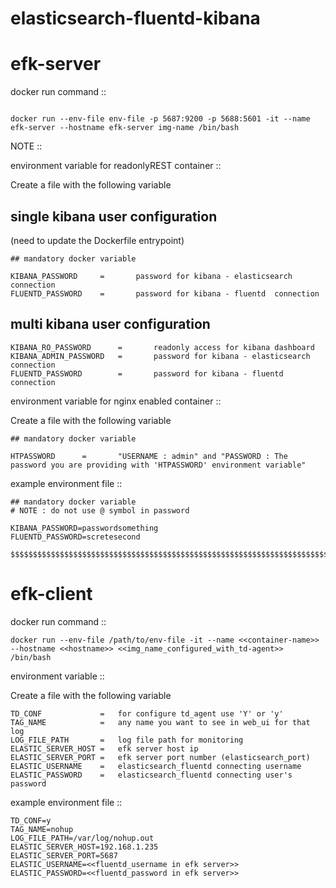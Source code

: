 # elasticsearch-fluentd-kibana

# efk-server


docker run command ::

```

docker run --env-file env-file -p 5687:9200 -p 5688:5601 -it --name efk-server --hostname efk-server img-name /bin/bash

```

NOTE ::


environment variable for readonlyREST container ::

Create a file with the following variable

## single kibana user configuration
(need to update the Dockerfile entrypoint)

```
## mandatory docker variable

KIBANA_PASSWORD		=		password for kibana - elasticsearch connection
FLUENTD_PASSWORD	=		password for kibana - fluentd  connection

```

## multi kibana user configuration

```
KIBANA_RO_PASSWORD      =       readonly access for kibana dashboard
KIBANA_ADMIN_PASSWORD   =       password for kibana - elasticsearch connection
FLUENTD_PASSWORD        =       password for kibana - fluentd  connection
```

environment variable for nginx enabled container ::

Create a file with the following variable

```
## mandatory docker variable

HTPASSWORD		=		"USERNAME : admin" and "PASSWORD : The password you are providing with 'HTPASSWORD' environment variable"

```

example environment file  ::

```
## mandatory docker variable
# NOTE : do not use @ symbol in password

KIBANA_PASSWORD=passwordsomething
FLUENTD_PASSWORD=scretesecond

```

```
$$$$$$$$$$$$$$$$$$$$$$$$$$$$$$$$$$$$$$$$$$$$$$$$$$$$$$$$$$$$$$$$$$$$$$$$$$$$$$$$$$$$$$$$$$$$$$
```

# efk-client



docker run command ::

```
docker run --env-file /path/to/env-file -it --name <<container-name>> --hostname <<hostname>> <<img_name_configured_with_td-agent>> /bin/bash

```

environment variable ::

Create a file with the following variable

```
TD_CONF             =   for configure td_agent use 'Y' or 'y'
TAG_NAME            =   any name you want to see in web_ui for that log
LOG_FILE_PATH       =   log file path for monitoring
ELASTIC_SERVER_HOST =   efk server host ip
ELASTIC_SERVER_PORT =   efk server port number (elasticsearch_port)
ELASTIC_USERNAME    =   elasticsearch_fluentd connecting username
ELASTIC_PASSWORD    =   elasticsearch_fluentd connecting user's password

```


example environment file  ::

```
TD_CONF=y
TAG_NAME=nohup
LOG_FILE_PATH=/var/log/nohup.out
ELASTIC_SERVER_HOST=192.168.1.235
ELASTIC_SERVER_PORT=5687
ELASTIC_USERNAME=<<fluentd_username in efk server>>
ELASTIC_PASSWORD=<<fluentd_password in efk server>>

```
